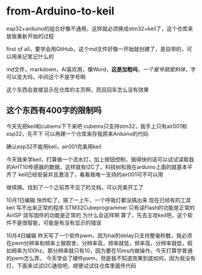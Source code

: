 # from-Arduino-to-keil
esp32+arduino的组合好像不通用，这样就必须换成stm32+keil了，这个仓库来放我重新开始的过程

first of all，要学会用GitHub，这个md文件好像一开始就创建了，是自带的，可以用来记笔记什么的

md文件，markdown，AI喜欢用，像Word，**这是加粗吗**，*一个星号就是斜体*，字可以变大吗，中间这个不是字号啊

这个东西会直接显示在仓库的主页啊，而且回车怎么没有效果

这个东西有400字的限制吗
------------
今天先把keil和cubemx下下来吧
cubemx只支持stm32，我手上只有air001和esp32，先不下
可以再建一个仓库来存我原来Arduino的代码

确认esp32不能用keil，air001完美用keil

今天我来学keil，打算做一个流水灯，加上按钮控制，搞得快的话可以试试读取我的AHT10传感器的数据，这样就有I2C了，科技树和我在arduino上面的就基本平齐了
keil已经安装并且激活了，看看我唯一支持的air001可不可以用

继续搞，找到了一个之前弄不见了的文档，可以完美开工了

10月1日编辑
快炸缸了，搞了一上午，一个呼吸灯都没搞出来
现在已经有的工具
  keil                  写不出来正常的程序
  STM32Cubeprogrammer   只有读Flash的功能是正常的
  AirISP                烧写固件的功能是正常的
为什么会这样啊
算了，先去主攻keil吧，这个软件不是很智能，可能是有没有显示的错误

10月4日编辑
昨天写了一个软件pwm，因为hal的delay只支持整毫秒数，我必须在pwm分辨率和频率上做取舍，分辨率高，频率就低，频率高，分辨率就低，假如频率为100hz，那分辨率就只有10，因为要在10ms内做操作。今天打算学普通的pwm怎么弄。
今天学会了硬件pwm，但是我不知道效果到底如何，因为我没有灯，下面来试试I2C通信吧，顺便试试往仓库里面传代码

